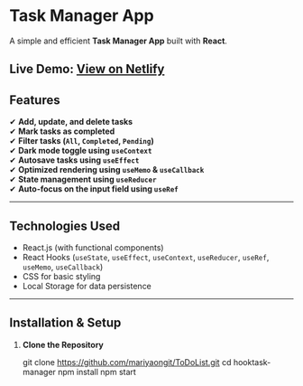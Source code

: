 #  Task Manager App

A simple and efficient **Task Manager App** built with **React**. 


**Live Demo:** [ View on Netlify](https://imaginative-custard-18e23c.netlify.app/)  
---

##  Features

✔ **Add, update, and delete tasks**  
✔ **Mark tasks as completed**  
✔ **Filter tasks (`All`, `Completed`, `Pending`)**  
✔ **Dark mode toggle using `useContext`**  
✔ **Autosave tasks using `useEffect`**  
✔ **Optimized rendering using `useMemo` & `useCallback`**  
✔ **State management using `useReducer`**  
✔ **Auto-focus on the input field using `useRef`**  

---

##  **Technologies Used**
- React.js (with functional components)
- React Hooks (`useState`, `useEffect`, `useContext`, `useReducer`, `useRef`, `useMemo`, `useCallback`)
- CSS for basic styling
- Local Storage for data persistence

---

## **Installation & Setup**

1. **Clone the Repository**
  
   git clone https://github.com/mariyaongit/ToDoList.git
   cd hooktask-manager
   npm install
   npm start

